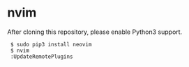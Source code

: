# nvim

After cloning this repository, please enable Python3 support.
```
 $ sudo pip3 install neovim
 $ nvim
 :UpdateRemotePlugins
```
